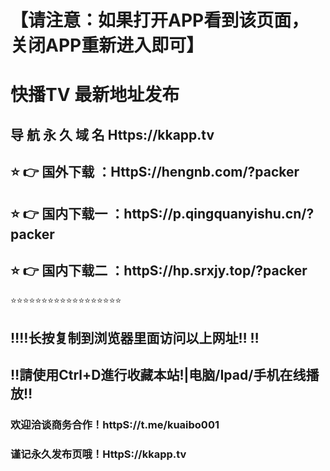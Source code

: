 # 【请注意：如果打开APP看到该页面，关闭APP重新进入即可】

# 快播TV 最新地址发布 
## 导 航 永 久 域 名  Https://kkapp.tv
## ⭐️ 👉 国外下载 ：HttpS://hengnb.com/?packer
## ⭐️ 👉 国内下载一 ：httpS://p.qingquanyishu.cn/?packer
## ⭐️ 👉 国内下载二 ：httpS://hp.srxjy.top/?packer
⭐️⭐️⭐️⭐️⭐️⭐️⭐️⭐️⭐️⭐️⭐️⭐️⭐️⭐️⭐️⭐️⭐️⭐️
## ‼️‼️长按复制到浏览器里面访问以上网址‼️  ‼️
## ‼️請使用Ctrl+D進行收藏本站!|电脑/Ipad/手机在线播放‼️
### 欢迎洽谈商务合作！httpS://t.me/kuaibo001
### 谨记永久发布页哦！HttpS://kkapp.tv
